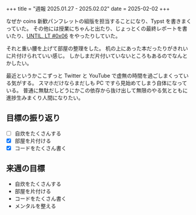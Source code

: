 +++
title = "週報 2025.01.27 - 2025.02.02"
date = 2025-02-02
+++

なぜか coins 新歓パンフレットの組版を担当することになり、Typst を書きまくっていた。
その他には授業にちゃんと出たり、じょっとくの最終レポートを書いたり、[UNTIL. LT #0x06](https://until-tsukuba.connpass.com/event/338604/) をやったりしていた。

それと重い腰を上げて部屋の整理をした。
机の上にあった本だったりがきれいに片付けられていい感じ。
しかしまだ片付いていないところもあるのでなんとかしたい。

最近というかここずっと Twitter と YouTube で虚無の時間を過ごしまくっている気がする。
スマホだけならまだしも PC ですら見始めてしまう自体になっている。
普通に無駄だしどうにかこの依存から抜け出して無限のやる気とともに進捗生みまくり人間になりたい。

## 目標の振り返り

- [ ] 自炊をたくさんする
- [x] 部屋を片付ける
- [x] コードをたくさん書く

## 来週の目標

- 自炊をたくさんする
- 部屋を片付ける
- コードをたくさん書く
- メンタルを整える
